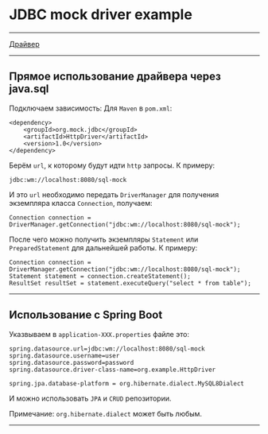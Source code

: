 # JDBC mock driver example
***
[Драйвер](https://github.com/V31R/jdbc-mock-driver)
***
## Прямое использование драйвера через java.sql
Подключаем зависимость:
Для `Maven` в `pom.xml`:
```
<dependency>
    <groupId>org.mock.jdbc</groupId>
    <artifactId>HttpDriver</artifactId>
    <version>1.0</version>
</dependency>
```

Берём `url`, к которому будут идти `http` запросы. К примеру:
```
jdbc:wm://localhost:8080/sql-mock
```
И это `url` необходимо передать `DriverManager` для получения экземпляра класса `Connection`, получаем:
```
Connection connection = DriverManager.getConnection("jdbc:wm://localhost:8080/sql-mock");
```
После чего можно получить экземпляры `Statement` или `PreparedStatement` для дальнейшей работы.
К примеру:
```
Connection connection = DriverManager.getConnection("jdbc:wm://localhost:8080/sql-mock");
Statement statement = connection.createStatement();
ResultSet resultSet = statement.executeQuery("select * from table");
```
***
## Использование с Spring Boot

Указвываем в `application-XXX.properties` файле это:
```
spring.datasource.url=jdbc:wm://localhost:8080/sql-mock
spring.datasource.username=user
spring.datasource.password=password
spring.datasource.driver-class-name=org.example.HttpDriver

spring.jpa.database-platform = org.hibernate.dialect.MySQL8Dialect
```
И можно использовать `JPA` и `CRUD` репозитории. 

Примечание: `org.hibernate.dialect` может быть любым.
***